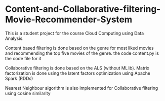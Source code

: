 # Content-and-Collaborative-filtering-Movie-Recommender-System

This is a student project for the course Cloud Computing using Data Analysis.

Content based filtering is done based on the genre for most liked movies and recommending the top five movies of the genre. the code content.py is the code file for it

Collaborative filtering is done based on the ALS (without MLlib). Matrix factorization is done using the latent factors optimization using Apache Spark (RDDs)

Nearest Neighbour algorithm is also implemented for Collaborative filtering using cosine similarity

